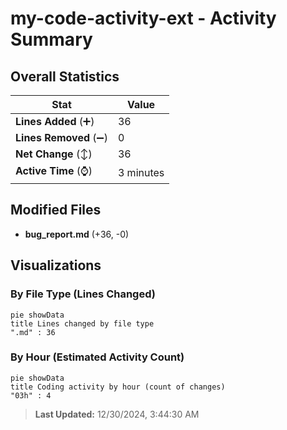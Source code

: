# my-code-activity-ext - Activity Summary 

## Overall Statistics

| Stat                   | Value                                                             |
| ---------------------- | ----------------------------------------------------------------- |
| **Lines Added** (➕)   | 36                                          |
| **Lines Removed** (➖) | 0                                        |
| **Net Change** (↕)    | 36                |
| **Active Time** (⌚)   | 3 minutes |


## Modified Files
- **bug_report.md** (+36, -0)

## Visualizations

### By File Type (Lines Changed)

```mermaid
pie showData
title Lines changed by file type
".md" : 36
```

### By Hour (Estimated Activity Count)

```mermaid
pie showData
title Coding activity by hour (count of changes)
"03h" : 4
```


> **Last Updated:** 12/30/2024, 3:44:30 AM